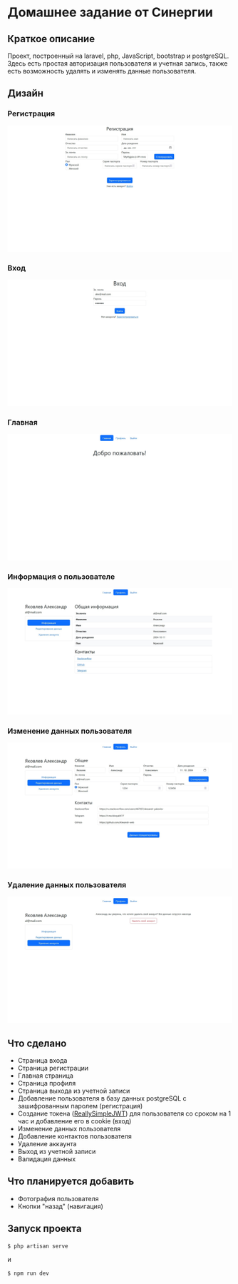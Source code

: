 # Домашнее задание от Синергии

## Краткое описание
Проект, построенный на laravel, php, JavaScript, bootstrap и postgreSQL. Здесь есть простая авторизация пользователя и учетная запись, также есть возможность удалять и изменять данные пользователя.

## Дизайн

### Регистрация
![Страница регистрации](./.github/readme/registration.jpg)

### Вход
![Страница входа](./.github/readme/login.jpg)

### Главная
![Главная страница](./.github/readme/home.jpg)

### Информация о пользователе
![Информация о пользователе](./.github/readme/info.jpg)

### Изменение данных пользователя
![Изменение данных пользователя](./.github/readme/edit.jpg)

### Удаление данных пользователя
![Удаление данных пользователя](./.github/readme/delete.jpg)

## Что сделано
* Страница входа
* Страница регистрации
* Главная страница
* Страница профиля
* Страница выхода из учетной записи
* Добавление пользователя в базу данных postgreSQL с зашифрованным паролем (регистрация)
* Создание токена ([ReallySimpleJWT](https://github.com/RobDWaller/ReallySimpleJWT)) для пользователя со сроком на 1 час и добавление его в cookie (вход)
* Изменение данных пользователя
* Добавление контактов пользователя
* Удаление аккаунта
* Выход из учетной записи
* Валидация данных

## Что планируется добавить
* Фотография пользователя
* Кнопки "назад" (навигация)

## Запуск проекта
```cmd
$ php artisan serve
```
и
```cmd
$ npm run dev
```